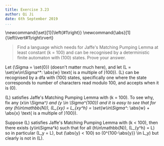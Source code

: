 ```yaml
---
title: Exercise 3.23
author: Qi Ji
date: 6th September 2019
...
```


\newcommand{\set}[1]{\left\{#1\right\}}
\newcommand{\abs}[1]{\left\lvert#1\right\rvert}

> Find a language which needs for Jaffe's Matching Pumping Lemma at least constant \(k = 100\) and
> can be recognised by a deterministic finite automaton with \(100\) states.
> Prove your answer.

Let \(\Sigma = \set{0}\) (doesn't matter much here),
and let \(L = \set{w\in\Sigma^*: \abs{w} \text{ is a multiple of }100}\).
\(L\) can be recognised by a dfa with \(100\) states, specifically one where the state corresponds to
number of characters read modulo 100, and accepts when it is \(0\).

\(L\) satisfies Jaffe's Matching Pumping Lemma with \(k = 100\).
To see why, fix any \(x\in \Sigma^*\) and \(y \in \Sigma^{100}\) and it is easy to see that
for any \(h\in\mathbb{N}\), \(L_{xy} = L_{xy^h} = \set{w\in\Sigma^*: \abs{w} + \abs{x} \text{ is a multiple of }100}\).

Suppose \(L\) satisfies Jaffe's Matching Pumping Lemma with \(k < 100\), then
there exists \(y\in\Sigma^k\) such that
for all \(h\in\mathbb{N}\), \(L_{y^h} = L\)
so in particular \(L_y = L\), but \(\abs{y} < 100\) so \(0^{100-\abs{y}} \in L_y\) but clearly is not in \(L\).
